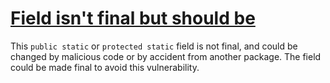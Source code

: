 # [Field isn't final but should be](https://spotbugs.readthedocs.io/en/latest/bugDescriptions.html#MS_SHOULD_BE_FINAL)

This `public static` or `protected static` field is not final, and
could be changed by malicious code or
        by accident from another package.
        The field could be made final to avoid
        this vulnerability.